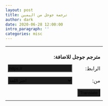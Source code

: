 ```yaml
---
layout: post
title: ترجمة جوجل من اليمين
author: dark
date: 2020-06-28 12:00:00
intro_paragraph: ''
categories: misc
---
```


<style>
strong,td{
    direction:trl;
    text-align: right;
}
select,input{
        background-color: #191A19;
}
</style>



<form method="post" action="https://www.lexicool.com/ws-trans-execute.asp" target="_blank">
     <table>
     <tr><td colspan="2"><br/><strong>:مترجم جوجل للاضافة</strong></td></tr>
     <tr><td colspan="2" style="height:8px;"></td></tr>
     <tr><td><input name="u" type="text" value="https://" style="height:24px;width:200px;" /></td><td>:الرابط</td></tr>
     <tr><td colspan="2" style="height:8px;"></tr>
     <tr><td><select style="height:24px;width:100%;max-width:200px;" name="sl">
     <option value="auto" selected="selected">اختر اللغة</option>
     <option value="zh-CN">الصينية</option>
     <option value="en">الانجليزية</option>
     </select>
     </td><td>:من</td></tr>
     <tr style="display:none;"><td><select name="tl">
     <option value="ar" selected="selected">Arabic</option>
     </select>
     </td></tr>
     <tr><td colspan="2" style="height:8px;"><input name="il" type="hidden" value="en"></td></tr>
     <tr><td></td><td><input style="height:24px;" name="submit" type="submit" value="Translate"/></td></tr>
     <tr><td colspan="2" style="height:8px;"></td></tr>
     </table>
</form>